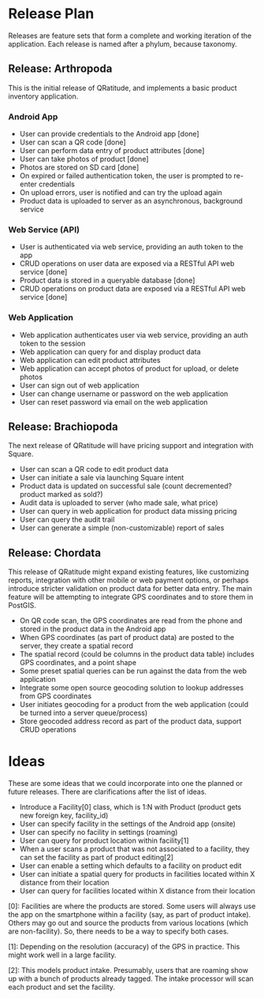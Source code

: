 # Release Plan
Releases are feature sets that form a complete and working iteration of the application.
Each release is named after a phylum, because taxonomy.

## Release: Arthropoda
This is the initial release of QRatitude, and implements a basic product inventory application.

### Android App
- User can provide credentials to the Android app [done]
- User can scan a QR code [done]
- User can perform data entry of product attributes [done]
- User can take photos of product [done]
- Photos are stored on SD card [done]
- On expired or failed authentication token, the user is prompted to re-enter credentials
- On upload errors, user is notified and can try the upload again
- Product data is uploaded to server as an asynchronous, background service

### Web Service (API)
- User is authenticated via web service, providing an auth token to the app
- CRUD operations on user data are exposed via a RESTful API web service [done]
- Product data is stored in a queryable database [done]
- CRUD operations on product data are exposed via a RESTful API web service [done]

### Web Application
- Web application authenticates user via web service, providing an auth token to the session
- Web application can query for and display product data
- Web application can edit product attributes
- Web application can accept photos of product for upload, or delete photos
- User can sign out of web application
- User can change username or password on the web application
- User can reset password via email on the web application

## Release: Brachiopoda
The next release of QRatitude will have pricing support and integration with Square.

- User can scan a QR code to edit product data
- User can initiate a sale via launching Square intent
- Product data is updated on successful sale (count decremented?  product marked as sold?)
- Audit data is uploaded to server (who made sale, what price)
- User can query in web application for product data missing pricing
- User can query the audit trail
- User can generate a simple (non-customizable) report of sales

## Release: Chordata
This release of QRatitude might expand existing features, like customizing reports, integration with other
mobile or web payment options, or perhaps introduce stricter validation on product data for better data
entry.  The main feature will be attempting to integrate GPS coordinates and to store them in PostGIS.

- On QR code scan, the GPS coordinates are read from the phone and stored in the product data in the Android app
- When GPS coordinates (as part of product data) are posted to the server, they create a spatial record
- The spatial record (could be columns in the product data table) includes GPS coordinates, and a point shape
- Some preset spatial queries can be run against the data from the web application
- Integrate some open source geocoding solution to lookup addresses from GPS coordinates
- User initiates geocoding for a product from the web application (could be turned into a server queue/process)
- Store geocoded address record as part of the product data, support CRUD operations

# Ideas

These are some ideas that we could incorporate into one the planned or future releases.  There are clarifications
after the list of ideas.

- Introduce a Facility[0] class, which is 1:N with Product (product gets new foreign key, facility_id)
- User can specify facility in the settings of the Android app (onsite)
- User can specify no facility in settings (roaming)
- User can query for product location within facility[1]
- When a user scans a product that was not associated to a facility, they can set the facility as part of product editing[2]
- User can enable a setting which defaults to a facility on product edit
- User can initiate a spatial query for products in facilities located within X distance from their location
- User can query for facilities located within X distance from their location

[0]: Facilities are where the products are stored.  Some users will always use the app on the smartphone within
a facility (say, as part of product intake).  Others may go out and source the products from various locations
(which are non-facility).  So, there needs to be a way to specify both cases.

[1]: Depending on the resolution (accuracy) of the GPS in practice.  This might work well in a large facility.

[2]: This models product intake.  Presumably, users that are roaming show up with a bunch of products already tagged.
The intake processor will scan each product and set the facility.
